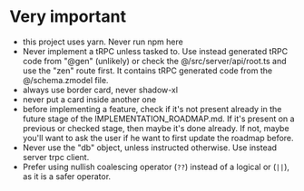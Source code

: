 # Very important

- this project uses yarn. Never run npm here
- Never implement a tRPC unless tasked to. Use instead generated tRPC code from "@gen" (unlikely) or check the @/src/server/api/root.ts and use the "zen" route first. It contains tRPC generated code from the @/schema.zmodel file.
- always use border card, never shadow-xl
- never put a card inside another one
- before implementing a feature, check if it's not present already in the future stage of the IMPLEMENTATION_ROADMAP.md. If it's present on a previous or checked stage, then maybe it's done already. If not, maybe you'll want to ask the user if he want to first update the roadmap before.
- Never use the "db" object, unless instructed otherwise. Use instead server trpc client.
- Prefer using nullish coalescing operator (`??`) instead of a logical or (`||`), as it is a safer operator.
